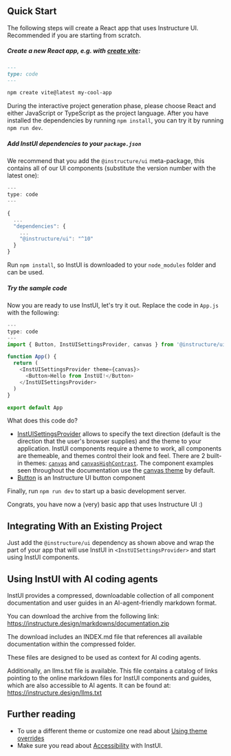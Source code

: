 
## Quick Start

The following steps will create a React app that uses Instructure UI. Recommended if you are starting from scratch.

##### Create a new React app, e.g. with [create vite](https://vitejs.dev/guide/#scaffolding-your-first-vite-project):

```md
---
type: code
---

npm create vite@latest my-cool-app
```

During the interactive project generation phase, please choose React and either JavaScript or TypeScript as the project language. After you have installed the dependencies by running `npm install`, you can try it by running `npm run dev`.

##### Add InstUI dependencies to your `package.json`

We recommend that you add the `@instructure/ui` meta-package, this contains all of our UI components (substitute the version number with the latest one):

```js
---
type: code
---

{
  ...
  "dependencies": {
    ...
    "@instructure/ui": "^10"
  }
}
```

Run `npm install`, so InstUI is downloaded to your `node_modules` folder and can be used.

##### Try the sample code

Now you are ready to use InstUI, let's try it out. Replace the code in `App.js` with the following:

```js
---
type: code
---
import { Button, InstUISettingsProvider, canvas } from '@instructure/ui'

function App() {
  return (
    <InstUISettingsProvider theme={canvas}>
      <Button>Hello from InstUI!</Button>
    </InstUISettingsProvider>
  )
}

export default App
```

What does this code do?

- [InstUISettingsProvider](#InstUISettingsProvider) allows to specify the text direction (default is the direction that the user's browser supplies) and the theme to your application. InstUI components require a theme to work, all components are themeable, and themes control their look and feel. There are 2 built-in themes: [`canvas`](#canvas) and [`canvasHighContrast`](#canvas-high-contrast). The component examples seen throughout the documentation use the [canvas theme](#canvas) by default.
- [Button](#Button) is an Instructure UI button component

Finally, run `npm run dev` to start up a basic development server.

Congrats, you have now a (very) basic app that uses Instructure UI :)

## Integrating With an Existing Project

Just add the `@instructure/ui` dependency as shown above and wrap the part of your app that will use InstUI in `<InstUISettingsProvider>` and start using InstUI components.

## Using InstUI with AI coding agents

InstUI provides a compressed, downloadable collection of all component documentation and user guides in an AI-agent-friendly markdown format.

You can download the archive from the following link:
https://instructure.design/markdowns/documentation.zip

The download includes an INDEX.md file that references all available documentation within the compressed folder.

These files are designed to be used as context for AI coding agents.

Additionally, an llms.txt file is available. This file contains a catalog of links pointing to the online markdown files for InstUI components and guides, which are also accessible to AI agents. It can be found at:
https://instructure.design/llms.txt

## Further reading

- To use a different theme or customize one read about [Using theme overrides](#using-theme-overrides)
- Make sure you read about [Accessibility](#accessibility) with InstUI.


